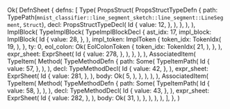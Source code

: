 Ok(
    DefnSheet {
        defns: [
            Type(
                PropsStruct(
                    PropsStructTypeDefn {
                        path: TypePath(`mnist_classifier::line_segment_sketch::line_segment::LineSegment`, `Struct`),
                        decl: PropsStructTypeDecl(
                            Id {
                                value: 12,
                            },
                        ),
                    },
                ),
            ),
            ImplBlock(
                TypeImplBlock(
                    TypeImplBlockDecl {
                        ast_idx: 17,
                        impl_block: ImplBlock(
                            Id {
                                value: 28,
                            },
                        ),
                        impl_token: ImplToken {
                            token_idx: TokenIdx(
                                19,
                            ),
                        },
                        ty: 0,
                        eol_colon: Ok(
                            EolColonToken {
                                token_idx: TokenIdx(
                                    21,
                                ),
                            },
                        ),
                        expr_sheet: ExprSheet(
                            Id {
                                value: 278,
                            },
                        ),
                    },
                ),
            ),
            AssociatedItem(
                TypeItem(
                    Method(
                        TypeMethodDefn {
                            path: Some(
                                TypeItemPath(
                                    Id {
                                        value: 57,
                                    },
                                ),
                            ),
                            decl: TypeMethodDecl(
                                Id {
                                    value: 42,
                                },
                            ),
                            expr_sheet: ExprSheet(
                                Id {
                                    value: 281,
                                },
                            ),
                            body: Ok(
                                5,
                            ),
                        },
                    ),
                ),
            ),
            AssociatedItem(
                TypeItem(
                    Method(
                        TypeMethodDefn {
                            path: Some(
                                TypeItemPath(
                                    Id {
                                        value: 58,
                                    },
                                ),
                            ),
                            decl: TypeMethodDecl(
                                Id {
                                    value: 43,
                                },
                            ),
                            expr_sheet: ExprSheet(
                                Id {
                                    value: 282,
                                },
                            ),
                            body: Ok(
                                31,
                            ),
                        },
                    ),
                ),
            ),
        ],
    },
)